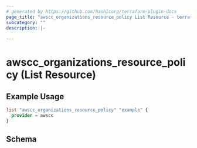 ```yaml
---
# generated by https://github.com/hashicorp/terraform-plugin-docs
page_title: "awscc_organizations_resource_policy List Resource - terraform-provider-awscc"
subcategory: ""
description: |-
  
---
```


# awscc_organizations_resource_policy (List Resource)



## Example Usage

```terraform
list "awscc_organizations_resource_policy" "example" {
  provider = awscc
}
```

<!-- schema generated by tfplugindocs -->
## Schema
